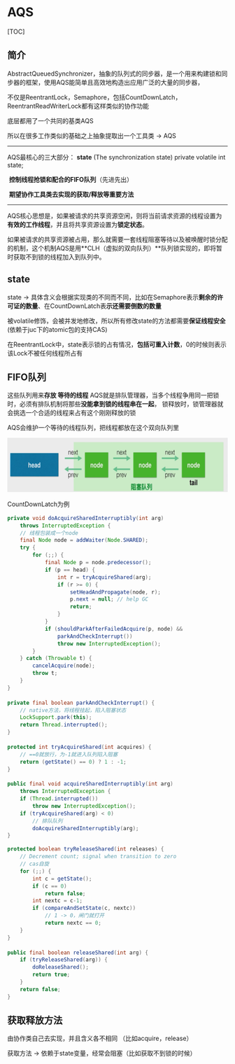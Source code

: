 # AQS

[TOC]

## 简介

AbstractQueuedSynchronizer，抽象的队列式的同步器，是⼀个⽤来构建锁和同步器的框架，使⽤AQS能简单且⾼效地构造出应⽤⼴泛的⼤量的同步器，

不仅是ReentrantLock，Semaphore，包括CountDownLatch，ReentrantReadWriterLock都有这样类似的协作功能

底层都用了一个共同的基类AQS

所以在很多工作类似的基础之上抽象提取出一个工具类 -> AQS

---

AQS最核心的三大部分：
     **state** (The synchronization state)     private volatile int state;

​     **控制线程抢锁和配合的FIFO队列**（先进先出）

​     **期望协作工具类去实现的获取/释放等重要方法**

---

 AQS核⼼思想是，如果被请求的共享资源空闲，则将当前请求资源的线程设置为**有效的⼯作线程**，并且将共享资源设置为**锁定状态**。

如果被请求的共享资源被占⽤，那么就需要⼀套线程阻塞等待以及被唤醒时锁分配的机制，这个机制AQS是⽤**CLH（虚拟的双向队列）**队列锁实现的，即将暂时获取不到锁的线程加⼊到队列中。



## state

state -> 具体含义会根据实现类的不同而不同，比如在Semaphore表示**剩余的许可证的数量**、在CountDownLatch表**示还需要倒数的数量**

 被volatile修饰，会被并发地修改，所以所有修改state的方法都需要**保证线程安全**(依赖于juc下的atomic包的支持CAS)

 在ReentrantLock中，state表示锁的占有情况，**包括可重入计数**，0的时候则表示该Lock不被任何线程所占有



## FIFO队列

 这些队列用来**存放 等待的线程**  AQS就是排队管理器，当多个线程争用同一把锁时，必须有排队机制将那些**没能拿到锁的线程串在一起**， 锁释放时，锁管理器就会挑选一个合适的线程来占有这个刚刚释放的锁

 AQS会维护一个等待的线程队列，把线程都放在这个双向队列里

![image-20210606111147744](images/image-20210606111147744.png)



CountDownLatch为例

~~~java
private void doAcquireSharedInterruptibly(int arg)
    throws InterruptedException {
    // 线程包装成一个node
    final Node node = addWaiter(Node.SHARED);
    try {
        for (;;) {
            final Node p = node.predecessor();
            if (p == head) {
                int r = tryAcquireShared(arg);
                if (r >= 0) {
                    setHeadAndPropagate(node, r);
                    p.next = null; // help GC
                    return;
                }
            }
            if (shouldParkAfterFailedAcquire(p, node) &&
                parkAndCheckInterrupt())
                throw new InterruptedException();
        }
    } catch (Throwable t) {
        cancelAcquire(node);
        throw t;
    }
}

private final boolean parkAndCheckInterrupt() {
    // native方法，将线程挂起，陷入阻塞状态
    LockSupport.park(this);
    return Thread.interrupted();
}

protected int tryAcquireShared(int acquires) {
    // ==0就放行，为-1就进入队列陷入阻塞
    return (getState() == 0) ? 1 : -1;
}

public final void acquireSharedInterruptibly(int arg)
    throws InterruptedException {
    if (Thread.interrupted())
        throw new InterruptedException();
    if (tryAcquireShared(arg) < 0)
        // 排队队列
        doAcquireSharedInterruptibly(arg);
}
~~~



~~~java
protected boolean tryReleaseShared(int releases) {
    // Decrement count; signal when transition to zero
    // cas自旋
    for (;;) {
        int c = getState();
        if (c == 0)
            return false;
        int nextc = c-1;
        if (compareAndSetState(c, nextc))
            // 1 -> 0，闸门就打开
            return nextc == 0;
    }
}

public final boolean releaseShared(int arg) {
    if (tryReleaseShared(arg)) {
        doReleaseShared();
        return true;
    }
    return false;
}
~~~





## 获取释放方法

由协作类自己去实现，并且含义各不相同   （比如acquire，release）

 获取方法 -> 依赖于state变量，经常会阻塞（比如获取不到锁的时候）





